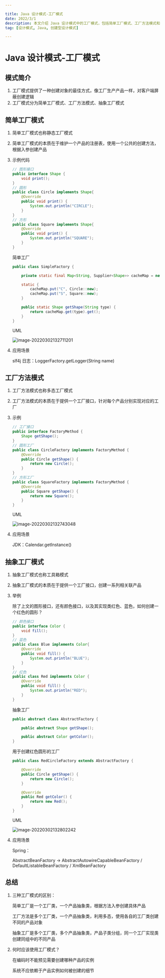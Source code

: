 ```yaml
---

title: Java 设计模式-工厂模式
date: 2022/3/1
description: 本文介绍 Java 设计模式中的工厂模式，包括简单工厂模式、工厂方法模式和抽象工厂模式，以及它们的区别和使用场景
tag: [设计模式, Java, 创建型设计模式]

---
```


# Java 设计模式-工厂模式

## 模式简介

1. 工厂模式提供了一种创建对象的最佳方式，像工厂生产产品一样，对客户端屏蔽创建逻辑
2. 工厂模式分为简单工厂模式、工厂方法模式、抽象工厂模式

## 简单工厂模式

1. 简单工厂模式也称静态工厂模式

2. 简单工厂模式的本质在于维护一个产品的注册表，使用一个公共的创建方法，根据入参创建产品

3. 示例代码

   ```java
   // 图形接口
   public interface Shape {
       void print();
   }
   // 圆形
   public class Circle implements Shape{
       @Override
       public void print() {
           System.out.println("CIRCLE");
       }
   }
   // 方形
   public class Square implements Shape{
       @Override
       public void print() {
           System.out.println("SQUARE");
       }
   }
   ```

   简单工厂

   ```java
   public class SimpleFactory {
   
       private static final Map<String, Supplier<Shape>> cacheMap = new HashMap<>();
   
       static {
           cacheMap.put("C", Circle::new);
           cacheMap.put("S", Square::new);
       }
   
       public static Shape getShape(String type) {
           return cacheMap.get(type).get();
       }
   }
   ```

   UML

   ![image-20220302132711201](https://pic-bed.cadeli.top/2022/03/20220302132726365.png)

4. 应用场景

   slf4j 日志：LoggerFactory.getLogger(String name)

## 工厂方法模式

1. 工厂方法模式也称多态工厂模式

2. 工厂方法模式的本质在于提供一个工厂接口，针对每个产品分别实现对应的工厂

3. 示例

   ```java
   // 工厂接口
   public interface FactoryMethod {
       Shape getShape();
   }
   // 圆形工厂
   public class CircleFactory implements FactoryMethod {
       @Override
       public Circle getShape() {
           return new Circle();
       }
   }
   // 方形工厂
   public class SquareFactory implements FactoryMethod {
       @Override
       public Square getShape() {
           return new Square();
       }
   }
   ```

   UML

   ![image-20220302132743048](https://pic-bed.cadeli.top/2022/03/20220302132744940.png)

4. 应用场景

   JDK：Calendar.getInstance()

## 抽象工厂模式

1. 抽象工厂模式也称工具箱模式

1. 抽象工厂模式的本质在于提供一个工厂接口，创建一系列相关联产品

2. 举例

   除了上文的图形接口，还有颜色接口，以及其实现类红色、蓝色，如何创建一个红色的圆形？

   ```java
   // 颜色接口
   public interface Color {
       void fill();
   }
   // 蓝色
   public class Blue implements Color{
       @Override
       public void fill() {
           System.out.println("BLUE");
       }
   }
   // 红色
   public class Red implements Color {
       @Override
       public void fill() {
           System.out.println("RED");
       }
   }
   ```

   抽象工厂

   ```java
   public abstract class AbstractFactory {
   
       public abstract Shape getShape();
   
       public abstract Color getColor();
   }
   ```

   用于创建红色圆形的工厂

   ```java
   public class RedCircleFactory extends AbstractFactory {
   
       @Override
       public Circle getShape() {
           return new Circle();
       }
   
       @Override
       public Red getColor() {
           return new Red();
       }
   }
   ```

   UML

   ![image-20220302132802242](https://pic-bed.cadeli.top/2022/03/20220302132804088.png)

4. 应用场景

   Spring： 

   AbstractBeanFactory -> AbstractAutowireCapableBeanFactory / DefaultListableBeanFactory / XmlBeanFactory

## 总结

1. 三种工厂模式的区别：

   简单工厂是一个工厂类，一个产品抽象类，根据方法入参创建具体产品

   工厂方法是多个工厂类，一个产品抽象类，利用多态，使用各自的工厂类创建不同的产品对象

   抽象工厂是多个工厂类，多个产品抽象类，产品子类分组，同一个工厂实现类创建同组中的不同产品

2. 何时应该使用工厂模式？

   在编码时不能预见需要创建哪种产品的实例

   系统不应依赖于产品实例如何被创建的细节

